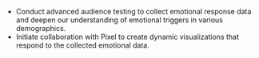 - Conduct advanced audience testing to collect emotional response data and deepen our understanding of emotional triggers in various demographics.
- Initiate collaboration with Pixel to create dynamic visualizations that respond to the collected emotional data.